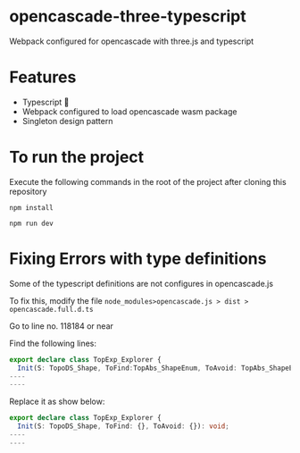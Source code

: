 # opencascade-three-typescript
Webpack configured for opencascade with three.js and typescript

# Features
- Typescript 💪
- Webpack configured to load opencascade wasm package
- Singleton design pattern

# To run the project
Execute the following commands in the root of the project after cloning this repository
```
npm install
```

```
npm run dev
```

# Fixing Errors with type definitions
Some of the typescript definitions are not configures in opencascade.js

To fix this, modify the file `node_modules>opencascade.js > dist > opencascade.full.d.ts`

Go to line no. 118184 or near

Find the following lines:
```ts
export declare class TopExp_Explorer {
  Init(S: TopoDS_Shape, ToFind:TopAbs_ShapeEnum, ToAvoid: TopAbs_ShapeEnum): void;
----
----
```
Replace it as show below:
```ts
export declare class TopExp_Explorer {
  Init(S: TopoDS_Shape, ToFind: {}, ToAvoid: {}): void;
----
----
```
